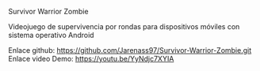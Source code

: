 Survivor Warrior Zombie

Videojuego de supervivencia por rondas para dispositivos móviles con sistema operativo Android

Enlace github: https://github.com/Jarenass97/Survivor-Warrior-Zombie.git
Enlace video Demo: https://youtu.be/YyNdjc7XYIA
